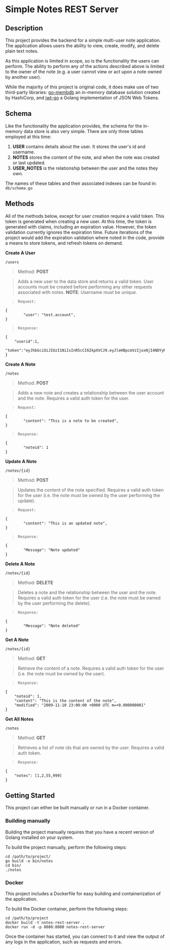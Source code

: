 # Simple Notes REST Server

## Description

This project provides the backend for a simple multi-user note application. The application allows users the ability to view, create, modify, and delete plain text notes. 

As this application is limited in scope, so is the functionality the users can perform. The ability to perform any of the actions described above is limited to the owner of the note (e.g. a user cannot view or act upon a note owned by another user).  
 
While the majority of this project is original code, it does make use of two third-party libraries: [go-membdb](https://github.com/hashicorp/go-memdb) an in-memory database solution created by HashiCorp, and [jwt-go](https://github.com/golang-jwt/jwt) a Golang implementation of JSON Web Tokens.

## Schema

Like the functionality the application provides, the schema for the in-memory data store is also very simple. There are only three tables employed at this time:
1. **USER** contains details about the user. It stores the user's id and username.
2. **NOTES** stores the content of the note, and when the note was created or last updated.
3. **USER_NOTES** is the relationship between the user and the notes they own.

The names of these tables and their associated indexes can be found in: `db/schema.go`

## Methods

All of the methods below, except for user creation require a valid token. This token is generated when creating a new user. At this time, the token is generated with claims, including an expiration value. However, the token validation currently ignores the expiration time. Future iterations of the project would add the expiration validation where noted in the code, provide a means to store tokens, and refresh tokens on demand. 

**Create A User**

```
/users
```

> Method: **POST**

> Adds a new user to the data store and returns a valid token. User accounts must be created before performing any other requests associated with notes. **NOTE**: Username must be unique.

> `Request:`

```
{
        "user": "test.account",
}
```

> `Response:`

```
{
    "userid":1,
    "token":"eyJhbGciOiJIUzI1NiIsInR5cCI6IkpXVCJ9.eyJleHBpcmVzIjoxNjI4NDYyMzMwLCJ1c2VyaWQiOjF9.LGte1UTgmzCg8L_FOdDPY7YsSlBeQQs3QyZDe2A7kNY"
}
```

**Create A Note**

```
/notes
```

> Method: **POST**

> Adds a new note and creates a relationship between the user account and the note. Requires a valid auth token for the user.

> `Request:`

```
{
        "content": "This is a note to be created",
}
```

> `Response:`

```
{
        "noteid": 1
}
```

**Update A Note**

```
/notes/{id}
```

> Method: **POST**

> Updates the content of the note specified. Requires a valid auth token for the user (i.e. the note must be owned by the user performing the update).

> `Request:`

```
{
        "content": "This is an updated note",
}
```

> `Response:`

```
{
        "Message": "Note updated"
}
```

**Delete A Note**

```
/notes/{id}
```

> Method: **DELETE**

> Deletes a note and the relationship between the user and the note. Requires a valid auth token for the user (i.e. the note must be owned by the user performing the delete).

> `Response:`

```
{
        "Message": "Note deleted"
}
```

**Get A Note**

```
/notes/{id}
```

> Method: **GET**

> Retrieve the content of a note. Requires a valid auth token for the user (i.e. the note must be owned by the user).

> `Response:`

```
{
    "noteid": 1,
    "content": "This is the content of the note",
    "modified": "2009-11-10 23:00:00 +0000 UTC m=+0.000000001"
}
```

**Get All Notes**

```
/notes
```

> Method: **GET**

> Retrieves a list of note ids that are owned by the user. Requires a valid auth token.

> `Response:`

```
{
    "notes": [1,2,55,999]
}
```

## Getting Started

This project can either be built manually or run in a Docker container.

### Building manually

Building the project manually requires that you have a recent version of Golang installed on your system.

To build the project manually, perform the following steps:

```
cd /path/to/project/
go build -o bin/notes
cd bin/
./notes
```

### Docker

This project includes a Dockerfile for easy building and containerization of the application. 

To build the Docker container, perform the following steps:

```
cd /path/to/project
docker build -t notes-rest-server .
docker run -d -p 8080:8080 notes-rest-server
```

Once the container has started, you can connect to it and view the output of any logs in the application, such as requests and errors.